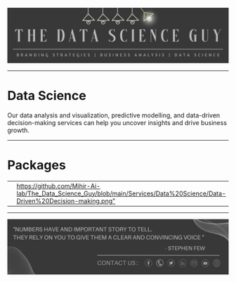 <p align="center"><a href="https://github.com/Mihir-Ai-lab/The_Data_Science_Guy"><img src="https://github.com/Mihir-Ai-lab/The_Data_Science_Guy/blob/main/Images/Notebook%20Header.png"></a></p>

---
# Data Science

Our data analysis and visualization, predictive modelling, and data-driven decision-making services can help you uncover insights and drive business growth.

---
# Packages

| | | |
|:--|:--|:--|
| <a href="https://wa.me/p/6076403119085193/917021684214"><img src="https://github.com/Mihir-Ai-lab/The_Data_Science_Guy/blob/main/Services/Data%20Science/Data%20Analysis%20%26%20Visualization.png"> | <a href="https://wa.me/p/6801466519866876/917021684214"><https://github.com/Mihir-Ai-lab/The_Data_Science_Guy/blob/main/Services/Data%20Science/Data-Driven%20Decision-making.png"> | <a href="https://wa.me/p/9072742359432727/917021684214"><img src="https://github.com/Mihir-Ai-lab/The_Data_Science_Guy/blob/main/Services/Business%20Analysis/Financial%20Forecasting.png">

---
<p align="center"><a href="https://thedatascienceguy.go.studio/"><img src="https://github.com/Mihir-Ai-lab/The_Data_Science_Guy/blob/main/Images/Notebook%20Footer.png"></a></p>
